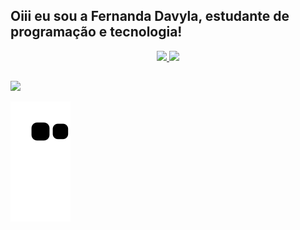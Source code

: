 ## Oiii eu sou a Fernanda Davyla, estudante de programação e tecnologia!
<div align="center">
  
  <a href="https://github.com/fernandadavyla">
  <img height="140em" src="https://github-readme-stats.vercel.app/api?username=fernandadavyla&show_icons=true&theme=dracula&include_all_commits=true&count_private=true"/>
  <img height="140em" src="https://github-readme-stats.vercel.app/api/top-langs/?username=fernandadavyla&layout=compact&langs_count=7&theme=dracula"/>
</div>
  
  ##
  
  
  <a href="https://instagram.com/nanda_bkj" target="_blank"><img src="https://img.shields.io/badge/-Instagram-%23E4405F?style=for-the-badge&logo=instagram&logoColor=white" target="_blank"></a>
  
  ![Snake animation](https://github.com/rafaballerini/rafaballerini/blob/output/github-contribution-grid-snake.svg)
